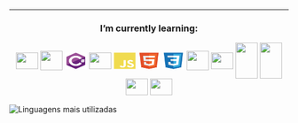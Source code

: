 


<div style="display: inline_block"><br>
 
  
  
      
   <hr>

   <center>
    <h3> I’m currently learning: </h3>
     <img align="center"  height="30" width="40" src="https://cdn.jsdelivr.net/gh/devicons/devicon/icons/mysql/mysql-original.svg" />
     <img align="center" height="35" width="40" src="https://cdn.jsdelivr.net/gh/devicons/devicon/icons/python/python-original.svg" />
     <img align="center"  height="30" width="40" src="https://raw.githubusercontent.com/devicons/devicon/master/icons/csharp/csharp-original.svg">
     <img align="center"  height="30" width="40" src="https://cdn.jsdelivr.net/gh/devicons/devicon/icons/elixir/elixir-original.svg">
     <img align="center"  height="30" width="40" src="https://raw.githubusercontent.com/devicons/devicon/master/icons/javascript/javascript-plain.svg">
     <img align="center"  height="30" width="40" src="https://raw.githubusercontent.com/devicons/devicon/master/icons/html5/html5-original.svg">
     <img align="center"  height="30" width="40" src="https://raw.githubusercontent.com/devicons/devicon/master/icons/css3/css3-original.svg">
     <img align="center"  height="35" width="40" src="https://cdn.jsdelivr.net/gh/devicons/devicon/icons/bootstrap/bootstrap-original.svg" />
     <img align="center"  height="30" width="40" src="https://cdn.jsdelivr.net/gh/devicons/devicon/icons/dart/dart-original.svg" />
     <img align="center"  height="65" width="40" src="https://cdn.jsdelivr.net/gh/devicons/devicon/icons/php/php-original.svg" />
     <img align="center"  height="65" width="40" src="https://cdn.jsdelivr.net/gh/devicons/devicon/icons/java/java-original.svg" />
     <img  align="center"  height="30" width="40" src="https://cdn.jsdelivr.net/gh/devicons/devicon/icons/flutter/flutter-original.svg" />
     <img  align="center"  height="30" width="40" src="https://cdn.jsdelivr.net/gh/devicons/devicon/icons/nodejs/nodejs-original.svg" />      
  </center>     
 </div>
 <br>
  <div aling="center">
    <img src="https://github-readme-stats.vercel.app/api/top-langs/?username=FernandesThalita&layout=compact&theme=tokyonight" alt="Linguagens mais utilizadas" alt="Linguagens mais utilizadas">
  </div>
  
<!--
**FernandesThalita/FernandesThalita** is a ✨ _special_ ✨ repository because its `README.md` (this file) appears on your GitHub profile.

Here are some ideas to get you started:

- 🔭 I’m currently working on ...
- 🌱 I’m currently learning ...
- 👯 I’m looking to collaborate on ...
- 🤔 I’m looking for help with ...
- 💬 Ask me about ...
- 📫 How to reach me: ...
- 😄 Pronouns: ...
- ⚡ Fun fact: ...
-->

